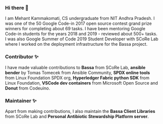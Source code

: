 ### Hi there 👋

I am Mehant Kammakomati, CS undergraduate from NIT Andhra Pradesh. I was one of the 50 Google Code-in 2017 open source contest grand prize winners for completing about 69 tasks. I have been mentoring Google Code-in students for the years 2018 and 2019 - reviewed about 500+ tasks. I was also Google Summer of Code 2019 Student Developer with SCoRe Lab where I worked on the deployment infrastructure for the Bassa project.

### Contributor ✨
I have made valuable contributions to **Bassa** from SCoRe Lab, **ansible bender** by Tomas Tomecek from Ansible Community, **SPDX online tools** from Linux Foundation SPDX org, **Hyperledger Fabric python SDK** from Linux Foundation, **VSCode dev containers** from Microsoft Open Source and **Donut** from Codeuino.

### Maintainer ✨
Apart from making contributions, I also maintain the **Bassa Client Libraries** from SCoRe Lab and **Personal Antibiotic Stewardship Platform server**.
